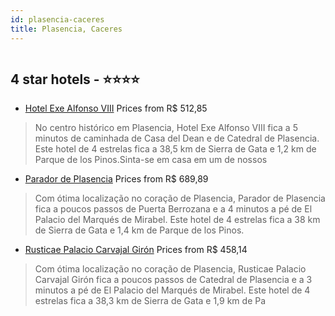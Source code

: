 ```yaml
---
id: plasencia-caceres
title: Plasencia, Caceres
---
```


<center><img src="https://i.travelapi.com/hotels/1000000/870000/866100/866038/5905da09_z.jpg" alt="" /></center>


##  4 star hotels - ⭐️⭐️⭐️⭐️

-    [Hotel Exe Alfonso VIII](https://www.hurb.com/br/aud/https://www.hurb.com/br/hotels/plasencia/hotel-exe-alfonso-viii-HT-SQOW?cmp=18055) Prices from R$ 512,85
   > No centro histórico em Plasencia, Hotel Exe Alfonso VIII fica a 5 minutos de caminhada de Casa del Dean e de Catedral de Plasencia.  Este hotel de 4 estrelas fica a 38,5 km de Sierra de Gata e 1,2 km de Parque de los Pinos.Sinta-se em casa em um de nossos
-    [Parador de Plasencia](https://www.hurb.com/br/aud/https://www.hurb.com/br/hotels/plasencia/parador-de-plasencia-HT-R9DG?cmp=18055) Prices from R$ 689,89
   > Com ótima localização no coração de Plasencia, Parador de Plasencia fica a poucos passos de Puerta Berrozana e a 4 minutos a pé de El Palacio del Marqués de Mirabel.  Este hotel de 4 estrelas fica a 38 km de Sierra de Gata e 1,4 km de Parque de los Pinos.
-    [Rusticae Palacio Carvajal Girón](https://www.hurb.com/br/aud/https://www.hurb.com/br/hotels/plasencia/rusticae-palacio-carvajal-giron-HT-8SX9?cmp=18055) Prices from R$ 458,14
   > Com ótima localização no coração de Plasencia, Rusticae Palacio Carvajal Girón fica a poucos passos de Catedral de Plasencia e a 3 minutos a pé de El Palacio del Marqués de Mirabel.  Este hotel de 4 estrelas fica a 38,3 km de Sierra de Gata e 1,9 km de Pa
